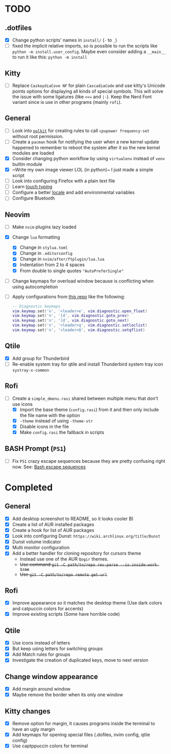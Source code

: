 # TODO

## .dotfiles

- [x] Change python scripts' names in `install/` (`-` to `_`)
- [ ] fixed the implicit relative imports, so is possible to run the scripts like
      `python -m install.user_config`. Maybe even consider adding a `__main__`
      to run it like this: `python -m install`

## Kitty

- [ ] Replace `CaskaydiaCove NF` for plain `CascadiaCode` and use kitty's Unicode points
      options for displaying all kinds of special symbols. This will solve the issue with
      some ligatures (like `<<=` and `|-`). Keep the Nerd Font variant since is use in other
      programs (mainly `rofi`).

## General

- [ ] Look into [`polkit`](https://polkit.pages.freedesktop.org/polkit/) for creating rules to
      call `cpupower frequency-set` without root permission.
- [ ] Create a `pacman` hook for notifying the user when a new kernel update happened
      to remember to reboot the system after it so the new kernel modules are loaded
- [x] Consider changing python workflow by using `virtualenv` instead of `venv` builtin module
- [x] ~Write my own image viewer LOL (in python)~ I just made a simple script
- [ ] Look into configuring Firefox with a plain text file
- [ ] Learn [touch typing](https://www.typingclub.com/)
- [ ] Configure a better [locale](https://wiki.archlinux.org/title/Locale) and add environmental variables
- [ ] Configure Bluetooth

## Neovim

- [ ] Make `nvim` plugins lazy loaded
- [x] Change `lua` formatting
  - [x] Change in `stylua.toml`
  - [x] Change in `.editorconfig`
  - [x] Change in `nvim/after/ftplugin/lua.lua`
  - [x] Indentation from 2 to 4 spaces
  - [x] From double to single quotes `"AutoPreferSingle"`
- [ ] Change keymaps for overload window because is conflicting when using autocompletion
- [ ] Apply configurations from [this repo](https://github.com/mjlbach/starter.nvim)
      like the following:

  ```lua
  -- Diagnostic keymaps
  vim.keymap.set('n', '<leader>e', vim.diagnostic.open_float)
  vim.keymap.set('n', '[d', vim.diagnostic.goto_prev)
  vim.keymap.set('n', ']d', vim.diagnostic.goto_next)
  vim.keymap.set('n', '<leader>q', vim.diagnostic.setloclist)
  vim.keymap.set('n', '<leader>Q', vim.diagnostic.setqflist)
  ```


## Qtile
- [x] Add group for Thunderbird
- [ ] Re-enable system tray for qtile and install Thunderbird system tray icon `systray-x-common`

## Rofi
- [ ] Create a `simple_dmenu.rasi` shared between multiple menu that don't use icons
  - [x] Import the base theme (`config.rasi`) from it and then only include the file name with the option
  - [x] `-theme` instead of using `-theme-str`
  - [x] Disable icons in the file
  - [x] Make `config.rasi` the fallback in scripts

## BASH Prompt (`PS1`)

- [ ] Fix `PS1` crazy escape sequences because they are pretty confusing right now. See: [Bash escape sequences](/notes/tips.md#bash-escape-sequences)


# Completed

## General

- [x] Add desktop screenshot to README, so it looks cooler B)
- [x] Create a list of AUR installed packages
- [x] Create a hook for list of AUR packages
- [x] Look into configuring Dunst: `https://wiki.archlinux.org/title/Dunst`
- [x] Dunst volume indicator
- [x] Multi monitor configuration
- [x] Add a better handler for cloning repository for cursors theme
  - Instead use one of the AUR `Qogir` themes.
  - ~~Use command `git -C path/to/repo rev-parse --is-inside-work-tree`~~
  - ~~Use `git -C path/to/repo remote get-url`~~

## Rofi
- [x] Improve appearance so it matches the desktop theme (Use dark colors and catpuccin colors for accents)
- [x] Improve existing scripts (Some have horrible code)

## Qtile
- [x] Use icons instead of letters
- [x] But keep using letters for switching groups
- [x] Add Match rules for groups
- [x] Investigate the creation of duplicated keys, move to next version

## Change window appearance
- [x] Add margin around window
- [x] Maybe remove the border when its only one window

## Kitty changes
- [x] Remove option for margin, it causes programs inside the terminal to have an ugly margin
- [x] Add keymaps for opening special files (.dofiles, nvim config, qtile config)
- [x] Use captppuccin colors for terminal
